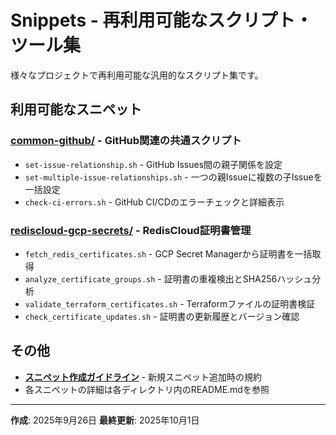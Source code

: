# Snippets - 再利用可能なスクリプト・ツール集

様々なプロジェクトで再利用可能な汎用的なスクリプト集です。

## 利用可能なスニペット

### [common-github/](common-github/) - GitHub関連の共通スクリプト
- `set-issue-relationship.sh` - GitHub Issues間の親子関係を設定
- `set-multiple-issue-relationships.sh` - 一つの親Issueに複数の子Issueを一括設定
- `check-ci-errors.sh` - GitHub CI/CDのエラーチェックと詳細表示

### [rediscloud-gcp-secrets/](rediscloud-gcp-secrets/) - RedisCloud証明書管理
- `fetch_redis_certificates.sh` - GCP Secret Managerから証明書を一括取得
- `analyze_certificate_groups.sh` - 証明書の重複検出とSHA256ハッシュ分析
- `validate_terraform_certificates.sh` - Terraformファイルの証明書検証
- `check_certificate_updates.sh` - 証明書の更新履歴とバージョン確認

## その他

- **[スニペット作成ガイドライン](CONTRIBUTING.md)** - 新規スニペット追加時の規約
- 各スニペットの詳細は各ディレクトリ内のREADME.mdを参照

---
**作成**: 2025年9月26日
**最終更新**: 2025年10月1日